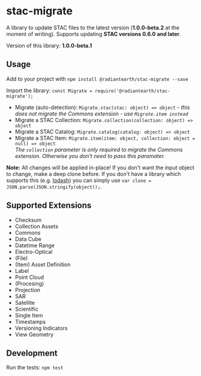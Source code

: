 # stac-migrate

A library to update STAC files to the latest version (**1.0.0-beta.2** at the moment of writing). Supports updating **STAC versions 0.6.0 and later**.

Version of this library: **1.0.0-beta.1**

## Usage

Add to your project with `npm install @radiantearth/stac-migrate --save`

Import the library: `const Migrate = require('@radiantearth/stac-migrate');`

* Migrate (auto-detection): `Migrate.stac(stac: object) => object` - *this does not migrate the Commons extension - use `Migrate.item instead`*
* Migrate a STAC Collection: `Migrate.collection(collection: object) => object`
* Migrate a STAC Catalog: `Migrate.catalog(catalog: object) => object`
* Migrate a STAC Item: `Migrate.item(item: object, collection: object = null) => object`<br />
  *The `collection` parameter is only required to migrate the Commons extension. Otherwise you don't need to pass this paramater.*

**Note:** All changes will be applied in-place! If you don't want the input object to change, make a deep clone before. If you don't have a library which supports this (e.g. [lodash](https://lodash.com/docs/4.17.15#cloneDeep)) you can simply use `var clone = JSON.parse(JSON.stringify(object));`.

##  Supported Extensions

* Checksum
* Collection Assets
* Commons
* Data Cube
* Datetime Range
* Electro-Optical
* (File)
* (Item) Asset Definition
* Label
* Point Cloud
* (Procesing)
* Projection
* SAR
* Satellite
* Scientific
* Single Item
* Timestamps
* Versioning Indicators
* View Geometry

## Development

Run the tests: `npm test`